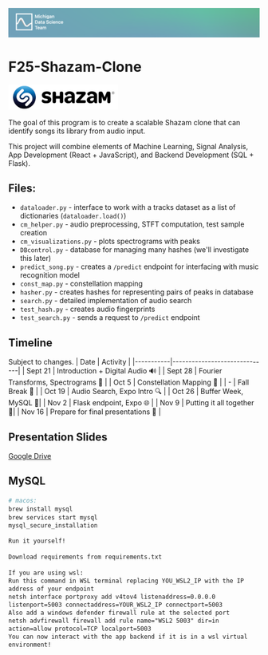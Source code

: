 ![header](asset/header.png)

# F25-Shazam-Clone

<img src="asset/shazam.png" height=50/>

The goal of this program is to create a scalable Shazam clone that can identify songs its library from audio input.

This project will combine elements of Machine Learning, Signal Analysis, App Development (React + JavaScript), and Backend Development (SQL + Flask).

## Files:

- `dataloader.py` - interface to work with a tracks dataset as a list of dictionaries (`dataloader.load()`)
- `cm_helper.py` - audio preprocessing, STFT computation, test sample creation
- `cm_visualizations.py` - plots spectrograms with peaks
- `DBcontrol.py` - database for managing many hashes (we'll investigate this later)
- `predict_song.py` - creates a `/predict` endpoint for interfacing with music recognition model
- `const_map.py` - constellation mapping
- `hasher.py` - creates hashes for representing pairs of peaks in database
- `search.py` - detailed implementation of audio search
- `test_hash.py` - creates audio fingerprints
- `test_search.py` - sends a request to `/predict` endpoint

## Timeline

Subject to changes.
| Date | Activity |
|-----------|------------------------------|
| Sept 21 | Introduction + Digital Audio 🔊 |
| Sept 28 | Fourier Transforms, Spectrograms 🧮 |
| Oct 5 | ️Constellation Mapping 🔭 |
| - | Fall Break ️🍂 |
| Oct 19 | Audio Search, Expo Intro 🔍 |
| Oct 26 | Buffer Week, MySQL 💽️|
| Nov 2 | Flask endpoint, Expo 🌐 |
| Nov 9 | Putting it all together 🔧|
| Nov 16 | Prepare for final presentations 🎉 |

## Presentation Slides

[Google Drive](https://docs.google.com/presentation/d/1zfACjefKNI2SxUwyjICdXe_Cc1dKNuPlsfJnkOWKs7I/edit?usp=sharing)


## MySQL

```bash
# macos:
brew install mysql
brew services start mysql
mysql_secure_installation
```





```
Run it yourself!

Download requirements from requirements.txt

If you are using wsl:
Run this command in WSL terminal replacing YOU_WSL2_IP with the IP address of your endpoint
netsh interface portproxy add v4tov4 listenaddress=0.0.0.0 listenport=5003 connectaddress=YOUR_WSL2_IP connectport=5003
Also add a windows defender firewall rule at the selected port
netsh advfirewall firewall add rule name="WSL2 5003" dir=in action=allow protocol=TCP localport=5003
You can now interact with the app backend if it is in a wsl virtual environment!
```